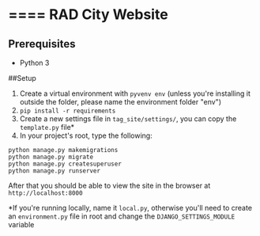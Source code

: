 ====
RAD City Website
====

## Prerequisites
- Python 3


##Setup

1. Create a virtual environment with `pyvenv env` (unless you're installing it outside the folder, please name the environment folder "env")
2. `pip install -r requirements`
3. Create a new settings file in `tag_site/settings/`, you can copy the `template.py` file* 
4. In your project's root, type the following:
```
python manage.py makemigrations
python manage.py migrate
python manage.py createsuperuser
python manage.py runserver
```

After that you should be able to view the site in the browser at `http://localhost:8000`

*If you're running locally, name it `local.py`, otherwise you'll need to create an `environment.py` file in root and change the `DJANGO_SETTINGS_MODULE` variable
